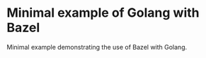 # Minimal example of Golang with Bazel

Minimal example demonstrating the use of Bazel with Golang.

